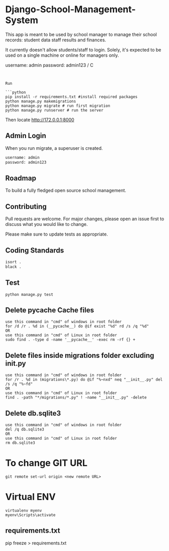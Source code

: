 # Django-School-Management-System

This app is meant to be used by school manager to manage their school records:
student data
staff
results and
finances.

It currently doesn't allow students/staff to login.
Solely, it's expected to be used on a single machine or online for managers only.


username: admin
password: admin123 / C
```


Run

```python
pip install -r requirements.txt #install required packages
python manage.py makemigrations
python manage.py migrate # run first migration
python manage.py runserver # run the server
```
Then locate http://172.0.0.1:8000

## Admin Login
When you run migrate, a superuser is created.
```bash
username: admin
password: admin123
```

## Roadmap
To build a fully fledged open source school management.

## Contributing
Pull requests are welcome. For major changes, please open an issue first to discuss what you would like to change.

Please make sure to update tests as appropriate.

## Coding Standards
```bash
isort .
black .
```

## Test
```base
python manage.py test
```

## Delete __pycache__ Cache files
```
use this command in "cmd" of windows in root folder
for /d /r . %d in (__pycache__) do @if exist "%d" rd /s /q "%d"
OR
use this command in "cmd" of Linux in root folder
sudo find . -type d -name '__pycache__' -exec rm -rf {} +
```

## Delete files inside migrations folder excluding __init__.py
```
use this command in "cmd" of windows in root folder
for /r . %d in (migrations\*.py) do @if "%~nxd" neq "__init__.py" del /s /q "%~fd"
OR
use this command in "cmd" of Linux in root folder
find . -path "*/migrations/*.py" ! -name "__init__.py" -delete

```

## Delete db.sqlite3
```
use this command in "cmd" of windows in root folder
del /q db.sqlite3
OR
use this command in "cmd" of Linux in root folder
rm db.sqlite3
```

# To change GIT URL
```
git remote set-url origin <new remote URL>
```

# Virtual ENV
```
virtualenv myenv
myenv\Scripts\activate
```

## requirements.txt
pip freeze > requirements.txt